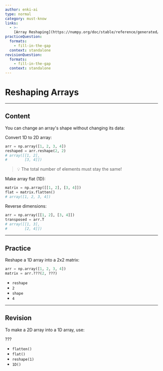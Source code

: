 ```yaml
---
author: enki-ai
type: normal
category: must-know
links:
  - >-
    [Array Reshaping](https://numpy.org/doc/stable/reference/generated/numpy.reshape.html){website}
practiceQuestion:
  formats:
    - fill-in-the-gap
  context: standalone
revisionQuestion:
  formats:
    - fill-in-the-gap
  context: standalone
---
```


# Reshaping Arrays

---

## Content

You can change an array's shape without changing its data:

Convert 1D to 2D array:

```python
arr = np.array([1, 2, 3, 4])
reshaped = arr.reshape(2, 2)
# array([[1, 2],
#        [3, 4]])
```

> 💡 The total number of elements must stay the same!

Make array flat (1D):

```python
matrix = np.array([[1, 2], [3, 4]])
flat = matrix.flatten()
# array([1, 2, 3, 4])
```

Reverse dimensions:

```python
arr = np.array([[1, 2], [3, 4]])
transposed = arr.T
# array([[1, 3],
#        [2, 4]])
```

---

## Practice

Reshape a 1D array into a 2x2 matrix:

```python
arr = np.array([1, 2, 3, 4])
matrix = arr.???(2, ???)
```

- `reshape`
- `2`
- `shape`
- `4`

---

## Revision

To make a 2D array into a 1D array, use:

???

- `flatten()`
- `flat()`
- `reshape(1)`
- `1D()`
